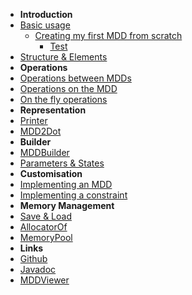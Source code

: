 <!-- markdownlint-disable-next-line first-line-heading -->
- **Introduction**
- [Basic usage](basic-usage)
	- [Creating my first MDD from scratch](creating-from-scratch)
		- [Test](mddbuilder)
- [Structure & Elements](structure-and-elements)
- **Operations**
- [Operations between MDDs](operation-between-mdds)
- [Operations on the MDD](operation-on-the-mdd)
- [On the fly operations](on-the-fly-operations)
- **Representation**
- [Printer](mdd-printer)
- [MDD2Dot](mdd2dot)
- **Builder**
- [MDDBuilder](mddbuilder)
- [Parameters & States](parameters-and-states)
- **Customisation**
- [Implementing an MDD](implementing-an-mdd)
- [Implementing a constraint](implementing-a-constraint)
- **Memory Management**
- [Save & Load](save-and-load)
- [AllocatorOf](allocatorof)
- [MemoryPool](memorypool)
- **Links**
- [Github](https://github.com/jungvictor/MDDLib)
- [Javadoc](https://jungvictor.github.io/javadoc/)
- [MDDViewer](https://jungvictor.github.io/MDDViewer/)
